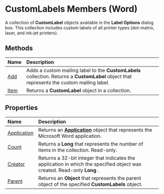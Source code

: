 
# CustomLabels Members (Word)
A collection of  **CustomLabel** objects available in the **Label Options** dialog box. This collection includes custom labels of all printer types (dot-matrix, laser, and ink-jet printers).

## Methods



|**Name**|**Description**|
|:-----|:-----|
|[Add](12bfd8d5-ab6e-7946-563c-0bb9c21393c9.md)|Adds a custom mailing label to the  **CustomLabels** collection. Returns a **CustomLabel** object that represents the custom mailing label.|
|[Item](3b0734f9-de26-3722-7267-2665fa73d9f9.md)|Returns a  **CustomLabel** object in a collection.|

## Properties



|**Name**|**Description**|
|:-----|:-----|
|[Application](5c0f8024-1660-3897-4a69-f35dc494e34d.md)|Returns an  **[Application](d1cf6f8f-4e88-bf01-93b4-90a83f79cb44.md)** object that represents the Microsoft Word application.|
|[Count](293b2271-2b83-c076-a880-3e3efc7ac161.md)|Returns a  **Long** that represents the number of items in the collection. Read-only.|
|[Creator](8ae625ca-61a4-d63b-dfe8-f9eadccbd69d.md)|Returns a 32-bit integer that indicates the application in which the specified object was created. Read-only  **Long** .|
|[Parent](afee2b69-41d4-a771-016c-b220136ff4ce.md)|Returns an  **Object** that represents the parent object of the specified **CustomLabels** object.|
